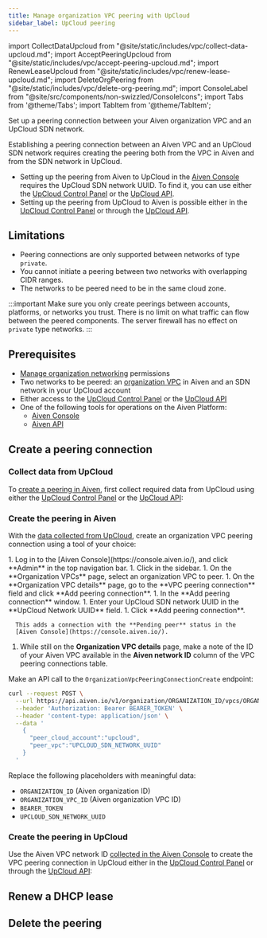 ```yaml
---
title: Manage organization VPC peering with UpCloud
sidebar_label: UpCloud peering
---
```


import CollectDataUpcloud from "@site/static/includes/vpc/collect-data-upcloud.md";
import AcceptPeeringUpcloud from "@site/static/includes/vpc/accept-peering-upcloud.md";
import RenewLeaseUpcloud from "@site/static/includes/vpc/renew-lease-upcloud.md";
import DeleteOrgPeering from "@site/static/includes/vpc/delete-org-peering.md";
import ConsoleLabel from "@site/src/components/non-swizzled/ConsoleIcons";
import Tabs from '@theme/Tabs';
import TabItem from '@theme/TabItem';

Set up a peering connection between your Aiven organization VPC and an UpCloud SDN network.

Establishing a peering connection between an Aiven VPC and an UpCloud SDN network requires
creating the peering both from the VPC in Aiven and from the SDN network in UpCloud.

- Setting up the peering from Aiven to UpCloud in the
  [Aiven Console](https://console.aiven.io/) requires the UpCloud SDN network UUID.
  To find it, you can use either the [UpCloud Control Panel](https://hub.upcloud.com/)
  or the [UpCloud API](https://developers.upcloud.com/1.3/).
- Setting up the peering from UpCloud to Aiven is possible either in the
  [UpCloud Control Panel](https://hub.upcloud.com/) or through the
  [UpCloud API](https://developers.upcloud.com/1.3/).

## Limitations

-   Peering connections are only supported between networks of type
    `private`.
-   You cannot initiate a peering between two networks with overlapping
    CIDR ranges.
-   The networks to be peered need to be in the same cloud zone.

:::important
Make sure you only create peerings between accounts, platforms, or
networks you trust. There is no limit on what traffic can flow between
the peered components. The server firewall has no effect on `private`
type networks.
:::

## Prerequisites

- [Manage organization networking](/docs/platform/concepts/permissions#organization-permissions)
  permissions
- Two networks to be peered: an
  [organization VPC](/docs/platform/howto/manage-organization-vpc#create-an-organization-vpc)
  in Aiven and an SDN network in your UpCloud account
- Either access to the [UpCloud Control Panel](https://hub.upcloud.com/) or the
  [UpCloud API](https://developers.upcloud.com/1.3/)
- One of the following tools for operations on the Aiven Platform:
  - [Aiven Console](https://console.aiven.io/)
    <!-- [Aiven CLI](/docs/tools/cli) -->
  - [Aiven API](/docs/tools/api)

## Create a peering connection

### Collect data from UpCloud

To [create a peering in Aiven](/docs/platform/howto/manage-org-vpc-peering-upcloud#create-the-peering-in-aiven),
first collect required data from UpCloud using either the
[UpCloud Control Panel](https://hub.upcloud.com/) or the
[UpCloud API](https://developers.upcloud.com/1.3/):

<CollectDataUpcloud/>

### Create the peering in Aiven

With the
[data collected from UpCloud](/docs/platform/howto/manage-org-vpc-peering-upcloud#collect-data-from-upcloud),
create an organization VPC peering connection using a tool of your choice:

<Tabs groupId="group1">
<TabItem value="console" label="Aiven Console" default>
1. Log in to the [Aiven Console](https://console.aiven.io/), and click **Admin** in the
   top navigation bar.
1. Click <ConsoleLabel name="organizationvpcs"/> in the sidebar.
1. On the **Organization VPCs** page, select an organization VPC to peer.
1. On the **Organization VPC details** page, go to the **VPC peering connection** field and
   click **Add peering connection**.
1. In the **Add peering connection** window.
   1. Enter your UpCloud SDN network UUID in the **UpCloud Network UUID** field.
   1. Click **Add peering connection**.

      This adds a connection with the **Pending peer** status in the
      [Aiven Console](https://console.aiven.io/).

1. While still on the **Organization VPC details** page, make a note of the ID of your
   Aiven VPC available in the **Aiven network ID** column of the VPC peering connections
   table.

</TabItem>
<!--
<TabItem value="cli" label="Aiven CLI">

Run the `avn organization vpc peering-connection create` command:

```bash
avn organization vpc peering-connection create \
  --organization-id AIVEN_ORGANIZATION_ID      \
  --organization-vpc-id AIVEN_ORGANIZATION_VPC_ID   \
  --peer-cloud-account upcloud                 \
  --peer-vpc UPCLOUD_SDN_NETWORK_UUID
```

Replace `AIVEN_ORGANIZATION_ID`, `AIVEN_ORGANIZATION_VPC_ID`, and `UPCLOUD_SDN_NETWORK_UUID` as needed.

</TabItem>
-->
<TabItem value="api" label="Aiven API">

Make an API call to the `OrganizationVpcPeeringConnectionCreate` endpoint:

```bash
curl --request POST \
  --url https://api.aiven.io/v1/organization/ORGANIZATION_ID/vpcs/ORGANIZATION_VPC_ID/peering-connections \
  --header 'Authorization: Bearer BEARER_TOKEN' \
  --header 'content-type: application/json' \
  --data '
    {
      "peer_cloud_account":"upcloud",
      "peer_vpc":"UPCLOUD_SDN_NETWORK_UUID"
    }
  '
```

Replace the following placeholders with meaningful data:

- `ORGANIZATION_ID` (Aiven organization ID)
- `ORGANIZATION_VPC_ID` (Aiven organization VPC ID)
- `BEARER_TOKEN`
- `UPCLOUD_SDN_NETWORK_UUID`

</TabItem>
</Tabs>

### Create the peering in UpCloud

Use the Aiven VPC network ID
[collected in the Aiven Console](/docs/platform/howto/manage-org-vpc-peering-upcloud#create-the-peering-in-aiven)
to create the VPC peering connection in UpCloud either in the
[UpCloud Control Panel](https://hub.upcloud.com/) or through the
[UpCloud API](https://developers.upcloud.com/1.3/):

<AcceptPeeringUpcloud/>

## Renew a DHCP lease

<RenewLeaseUpcloud/>

## Delete the peering

<DeleteOrgPeering/>
